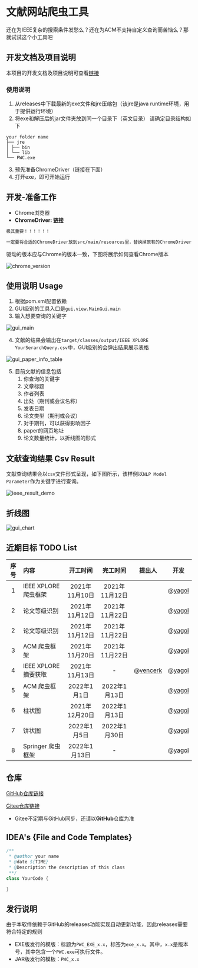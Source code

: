 # 文献网站爬虫工具

还在为IEEE复杂的搜索条件发愁么？还在为ACM不支持自定义查询而苦恼么？那就试试这个小工具吧

## 开发文档及项目说明

本项目的开发文档及项目说明可查看[链接](https://yagol2020.github.io/project/pwc.html)

### 使用说明

1. 从releases中下载最新的exe文件和jre压缩包（该jre是java runtime环境，用于提供运行环境）
2. 将exe和解压后的jar文件夹放到同一个目录下（英文目录） 请确定目录结构如下

```tree
your folder name 
├── jre
│ ├── bin
│ └── lib
└── PWC.exe
```

3. 预先准备ChromeDriver（链接在下面）
4. 打开exe，即可开始运行

## 开发-准备工作

* Chrome浏览器
* **ChromeDriver: [链接](http://chromedriver.storage.googleapis.com/index.html)**

```markdown
极其重要！！！！！！

一定要将合适的ChromeDriver放到src/main/resources里，替换掉原有的ChromeDriver!
```

驱动的版本应与Chrome的版本一致，下图将展示如何查看Chrome版本

<img alt="chrome_version" src="./images/chrome_version.png"/>

## 使用说明 Usage

1. 根据pom.xml配置依赖
2. GUI级别的工具入口是`gui.view.MainGui.main`
3. 输入想要查询的关键字

<img alt="gui_main" src="./images/gui_main.png"/>

4. 文献的结果会输出在`target/classes/output/IEEE XPLORE YourSerarchQuery.csv`中，GUI级别的会弹出结果展示表格

<img alt="gui_paper_info_table" src="./images/gui_paper_info_table.png"/>

5. 目前文献的信息包括
    1. 你查询的关键字
    2. 文章标题
    3. 作者列表
    4. 出处（期刊或会议名称）
    5. 发表日期
    6. 论文类型（期刊或会议）
    7. 对于期刊，可以获得影响因子
    8. paper的网页地址
    9. 论文数量统计，以折线图的形式

## 文献查询结果 Csv Result

文献查询结果会以`csv`文件形式呈现，如下图所示，该样例以`NLP Model Parameter`作为关键字进行查询。

<img alt="ieee_result_demo" src="./images/ieee_result_demo.png"/>

## 折线图

<img alt="gui_chart" src="./images/gui_chart.png"/>

## 近期目标 TODO List

| 序号        | 内容    |  开工时间  |    完工时间     | 提出人 |                   开发                   |
| :--------:   | :-----   | :----: |:-----------:|-----|:--------------------------------------:|
| 1        | IEEE XPLORE 爬虫框架      |   2021年11月10日    | 2021年11月12日 |     | @[yagol](https://github.com/yagol2020) |
| 2        | 论文等级识别      |   2021年11月12日    | 2021年11月22日 |     | @[yagol](https://github.com/yagol2020) |
| 2        | 论文等级识别      |   2021年11月12日    | 2021年11月22日 |     | @[yagol](https://github.com/yagol2020) |
| 3        | ACM 爬虫框架      |   2021年11月20日    | 2021年11月22日 |     | @[yagol](https://github.com/yagol2020) |
| 4        | IEEE XPLORE 摘要获取      |   2021年11月13日    |      -      |  @[vencerk](https://github.com/vencerk)   | @[yagol](https://github.com/yagol2020) |
|5         | ACM 爬虫框架 | 2022年1月1日| 2022年1月13日  |     | @[yagol](https://github.com/yagol2020) |
|6         | 柱状图 | 2021年12月20日| 2022年1月13日  |     | @[yagol](https://github.com/yagol2020) |
|7         | 饼状图 | 2022年1月5日| 2022年1月30日  |     | @[yagol](https://github.com/yagol2020) |
|8         | Springer 爬虫框架 | 2022年1月13日|      -      |     | @[yagol](https://github.com/yagol2020) |

## 仓库

[GitHub仓库链接](https://github.com/yagol2020/PaperWebCrawler)

[Gitee仓库链接](https://gitee.com/yagol2020/PaperWebCrawler)

* Gitee不定期与GitHub同步，还请以**GitHub**仓库为准

## IDEA's {File and Code Templates}

```java
/**
 * @author your name
 * @date ${TIME}
 * @Description the description of this class
 **/
class YourCode {

}
```

## 发行说明

由于本软件依赖于GitHub的releases功能实现自动更新功能，因此releases需要符合特定的规则

* EXE版发行的模版：标题为`PWC_EXE_x.x`，标签为`exe_x.x`。其中，`x.x`是版本号，其中包含一个`PWC.exe`可执行文件。
* JAR版发行的模板：`PWC_x.x`
